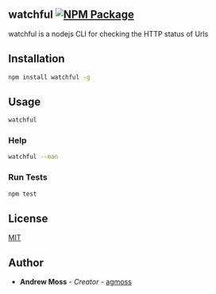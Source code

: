 ## watchful [![NPM Package](https://img.shields.io/npm/v/watchful)](https://www.npmjs.com/package/watchful)

watchful is a nodejs CLI for checking the HTTP status of Urls

## Installation

```bash
npm install watchful -g
```

## Usage

```bash
watchful
```

### Help

```bash
watchful --man
```

### Run Tests
```bash
npm test
```

## License
[MIT](https://choosealicense.com/licenses/mit/)

## Author

* **Andrew Moss** - *Creator* - [agmoss](https://github.com/agmoss)
